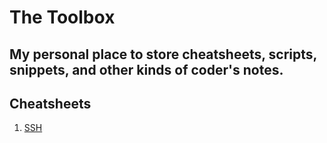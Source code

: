 # The Toolbox
My personal place to store cheatsheets, scripts, snippets, and other kinds of coder's notes.
---

## Cheatsheets
1. [SSH](cheatsheets/ssh.md)